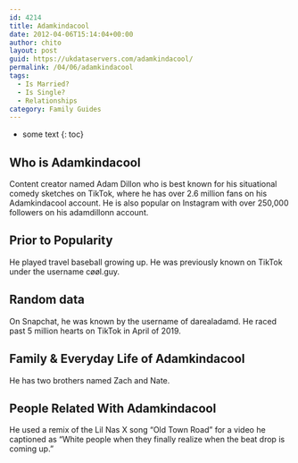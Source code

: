 ```yaml
---
id: 4214
title: Adamkindacool
date: 2012-04-06T15:14:04+00:00
author: chito
layout: post
guid: https://ukdataservers.com/adamkindacool/
permalink: /04/06/adamkindacool
tags:
  - Is Married?
  - Is Single?
  - Relationships
category: Family Guides
---
```


* some text
{: toc}
          
          
## Who is  Adamkindacool
                  
                  
                  
Content creator named Adam Dillon who is best known for his situational comedy sketches on TikTok, where he has over 2.6 million fans on his Adamkindacool account. He is also popular on Instagram with over 250,000 followers on his adamdillonn account.
                  
                
                
                
## Prior to Popularity 
                  
                  
                  
He played travel baseball growing up. He was previously known on TikTok under the username cøøl.guy. 
                  
                
                
                
## Random data 
                  
                  
                  
On Snapchat, he was known by the username of darealadamd. He raced past 5 million hearts on TikTok in April of 2019.
                  
                
                
                
## Family & Everyday Life of Adamkindacool
                  
                  
                  
He has two brothers named Zach and Nate.
                  
                
                
                
## People Related With  Adamkindacool
                  
                  
                  
He used a remix of the Lil Nas X song &#8220;Old Town Road&#8221; for a video he captioned as &#8220;White people when they finally realize when the beat drop is coming up.&#8221;
                  
                
              
            
          
          
          
    
    
  
